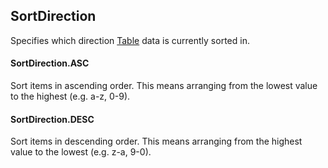 SortDirection
---------------

Specifies which direction [Table](Table.md) data is currently sorted in.

#### SortDirection.ASC
Sort items in ascending order.
This means arranging from the lowest value to the highest (e.g. a-z, 0-9).

#### SortDirection.DESC
Sort items in descending order.
This means arranging from the highest value to the lowest (e.g. z-a, 9-0).
